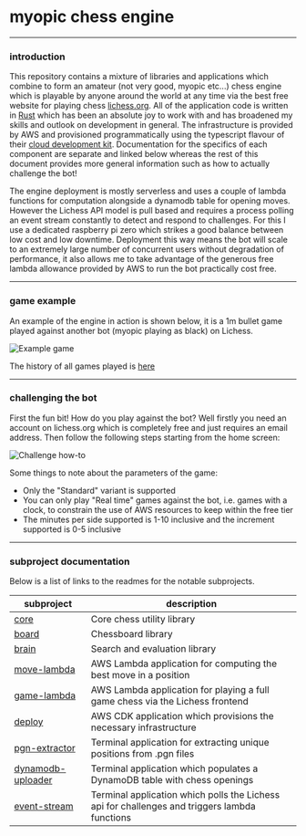 # myopic chess engine

---

### introduction

This repository contains a mixture of libraries and applications which combine
to form an amateur (not very good, myopic etc...)  chess engine which is
playable by anyone around the world at any time via the best free website for
playing chess [lichess.org](lichess.org). All of the application code is written in [Rust](rust-lang.org) which
has been an absolute joy to work with and has broadened my skills and outlook on
development in general. The infrastructure is provided by AWS and provisioned
programmatically using the typescript flavour of their [cloud development kit](https://aws.amazon.com/cdk/).
Documentation for the specifics of each component are separate and linked below
whereas the rest of this document provides more general information such as how
to actually challenge the bot!

The engine deployment is mostly serverless and uses a couple of lambda functions
for computation alongside a dynamodb table for opening moves. However the Lichess
API model is pull based and requires a process polling an event stream constantly
to detect and respond to challenges. For this I use a dedicated raspberry pi zero
which strikes a good balance between low cost and low downtime. Deployment this way
means the bot will scale to an extremely large number of concurrent users without
degradation of performance, it also allows me to take advantage of the generous
free lambda allowance provided by AWS to run the bot practically cost free.

---

### game example

An example of the engine in action is shown below, it is a 1m bullet game
played against another bot (myopic playing as black) on Lichess.

![Example game](https://th0masb-public-assets.s3.eu-west-2.amazonaws.com/myopic-display-game.gif)

The history of all games played is [here](https://lichess.org/@/myopic-bot/all)

---

### challenging the bot

First the fun bit! How do you play against the bot? Well firstly you need an
account on lichess.org which is completely free and just requires an email 
address. Then follow the following steps starting from the home screen:

![Challenge how-to](https://th0masb-public-assets.s3.eu-west-2.amazonaws.com/myopic-challenge-how-to.gif)

Some things to note about the parameters of the game:

 - Only the "Standard" variant is supported 
 - You can only play "Real time" games against the bot, i.e. games with a
   clock, to constrain the use of AWS resources to keep within the free tier
 - The minutes per side supported is 1-10 inclusive and the increment supported
   is 0-5 inclusive 

---

### subproject documentation

Below is a list of links to the readmes for the notable subprojects.

| subproject | description |
| ---------- | ----------- |
| [core](https://github.com/th0masb/myopic/tree/master/core) | Core chess utility library |
| [board](https://github.com/th0masb/myopic/tree/master/board) | Chessboard library |
| [brain](https://github.com/th0masb/myopic/tree/master/brain) | Search and evaluation library |
| [move-lambda](https://github.com/th0masb/myopic/tree/master/move-lambda) | AWS Lambda application for computing the best move in a position |
| [game-lambda](https://github.com/th0masb/myopic/tree/master/game-lambda) | AWS Lambda application for playing a full game chess via the Lichess frontend | 
| [deploy](https://github.com/th0masb/myopic/tree/master/deploy) | AWS CDK application which provisions the necessary infrastructure |
| [pgn-extractor](https://github.com/th0masb/myopic/tree/master/openings/pgn-extractor) | Terminal application for extracting unique positions from .pgn files |
| [dynamodb-uploader](https://github.com/th0masb/myopic/tree/master/openings/dynamodb-uploader) | Terminal application which populates a DynamoDB table with chess openings |
| [event-stream](https://github.com/th0masb/myopic/tree/master/event-stream) | Terminal application which polls the Lichess api for challenges and triggers lambda functions |



